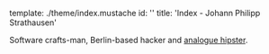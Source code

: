 template: ./theme/index.mustache
id: ''
title: 'Index - Johann Philipp Strathausen'


Software crafts-man, Berlin-based hacker and
<a href="http://www.lomography.com/homes/strathausen/photos/18188416"
title="Sunny day on the root of the former UPcload office">analogue hipster</a>.
